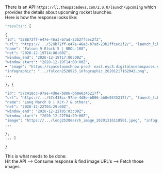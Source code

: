 There is an API `https://ll.thespacedevs.com/2.0.0/launch/upcoming` which provides the details about upcoming rocket launches.</br>
Here is how the response looks like:</br>
```python
"results": [

{  
"id": "528b72ff-e47e-46a3-b7ad-23b2ffcec2f2",  
"url": "https://.../528b72ff-e47e-46a3-b7ad-23b2ffcec2f2/", "launch_library_id": 2103,  
"name": "Falcon 9 Block 5 | NROL-108",  
"net": "2020-12-19T14:00:00Z",  
"window_end": "2020-12-19T17:00:00Z",  
"window_start": "2020-12-19T14:00:00Z",  
➥ "image": "https://spacelaunchnow-prod- east.nyc3.digitaloceanspaces.com/media/launch_images/falcon2520925_image _20201217060406.jpeg",  
"infographic": ".../falcon2520925_infographic_20201217162942.png",  
...

}, {

"id": "57c418cc-97ae-4d8e-b806-bb0e0345217f",  
"url": "https://.../57c418cc-97ae-4d8e-b806-bb0e0345217f/", "launch_library_id": null,  
"name": "Long March 8 | XJY-7 & others",  
"net": "2020-12-22T04:29:00Z",  
"window_end": "2020-12-22T05:03:00Z",
"window_start": "2020-12-22T04:29:00Z",  
"image": "https://.../long2520march_image_20201216110501.jpeg", "infographic": null,  
...

},
... ]

}
```

This is what needs to be done:</br>
Hit the API --> Consume response & find image URL's --> Fetch those images.
